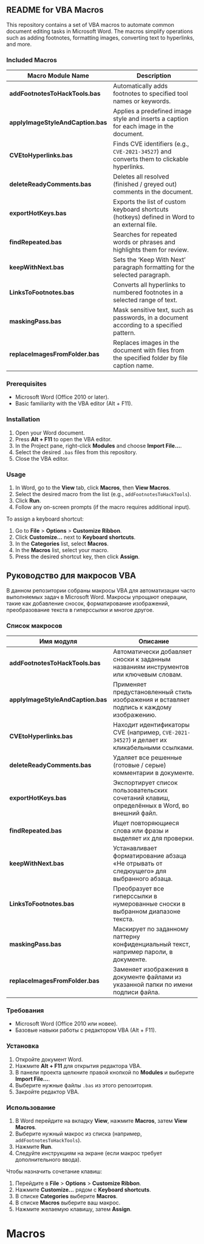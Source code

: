 ## README for VBA Macros

This repository contains a set of VBA macros to automate common document editing tasks in Microsoft Word. The macros simplify operations such as adding footnotes, formatting images, converting text to hyperlinks, and more.

### Included Macros

| Macro Module Name                   | Description                                                                                  |
|-------------------------------------|----------------------------------------------------------------------------------------------|
| **addFootnotesToHackTools.bas**     | Automatically adds footnotes to specified tool names or keywords.                            |
| **applyImageStyleAndCaption.bas**   | Applies a predefined image style and inserts a caption for each image in the document.       |
| **CVEtoHyperlinks.bas**             | Finds CVE identifiers (e.g., `CVE-2021-34527`) and converts them to clickable hyperlinks.    |
| **deleteReadyComments.bas**         | Deletes all resolved (finished / greyed out) comments in the document.                       |
| **exportHotKeys.bas**               | Exports the list of custom keyboard shortcuts (hotkeys) defined in Word to an external file. |
| **findRepeated.bas**                | Searches for repeated words or phrases and highlights them for review.                       |
| **keepWithNext.bas**                | Sets the ‘Keep With Next’ paragraph formatting for the selected paragraph.                   |
| **LinksToFootnotes.bas**            | Converts all hyperlinks to numbered footnotes in a selected range of text.                   |
| **maskingPass.bas**                 | Mask sensitive text, such as passwords, in a document according to a specified pattern.      |
| **replaceImagesFromFolder.bas**     | Replaces images in the document with files from the specified folder by file caption name.   |

### Prerequisites

- Microsoft Word (Office 2010 or later).
- Basic familiarity with the VBA editor (Alt + F11).

### Installation

1. Open your Word document.
2. Press **Alt + F11** to open the VBA editor.
3. In the Project pane, right-click **Modules** and choose **Import File...**.
4. Select the desired `.bas` files from this repository.
5. Close the VBA editor.

### Usage

1. In Word, go to the **View** tab, click **Macros**, then **View Macros**.
2. Select the desired macro from the list (e.g., `addFootnotesToHackTools`).
3. Click **Run**.
4. Follow any on-screen prompts (if the macro requires additional input).

To assign a keyboard shortcut:
1. Go to **File** > **Options** > **Customize Ribbon**.
2. Click **Customize...** next to **Keyboard shortcuts**.
3. In the **Categories** list, select **Macros**.
4. In the **Macros** list, select your macro.
5. Press the desired shortcut key, then click **Assign**.

## Руководство для макросов VBA

В данном репозитории собраны макросы VBA для автоматизации часто выполняемых задач в Microsoft Word. Макросы упрощают операции, такие как добавление сносок, форматирование изображений, преобразование текста в гиперссылки и многое другое.

### Список макросов

| Имя модуля                          | Описание                                                                                      |
|-------------------------------------|-----------------------------------------------------------------------------------------------|
| **addFootnotesToHackTools.bas**     | Автоматически добавляет сноски к заданным названиям инструментов или ключевым словам.         |
| **applyImageStyleAndCaption.bas**   | Применяет предустановленный стиль изображения и вставляет подпись к каждому изображению.      |
| **CVEtoHyperlinks.bas**             | Находит идентификаторы CVE (например, `CVE-2021-34527`) и делает их кликабельными ссылками.   |
| **deleteReadyComments.bas**         | Удаляет все решенные (готовые / серые) комментарии в документе.                               |
| **exportHotKeys.bas**               | Экспортирует список пользовательских сочетаний клавиш, определённых в Word, во внешний файл.  |
| **findRepeated.bas**                | Ищет повторяющиеся слова или фразы и выделяет их для проверки.                                |
| **keepWithNext.bas**                | Устанавливает форматирование абзаца «Не отрывать от следюущего» для выбранного абзаца.        |
| **LinksToFootnotes.bas**            | Преобразует все гиперссылки в нумерованные сноски в выбранном диапазоне текста.               |
| **maskingPass.bas**                 | Маскирует по заданному паттерну конфиденциальный текст, например пароли, в документе.         |
| **replaceImagesFromFolder.bas**     | Заменяет изображения в документе файлами из указанной папки по имени подписи файла.           |

### Требования

- Microsoft Word (Office 2010 или новее).
- Базовые навыки работы с редактором VBA (Alt + F11).

### Установка

1. Откройте документ Word.
2. Нажмите **Alt + F11** для открытия редактора VBA.
3. В панели проекта щелкните правой кнопкой по **Modules** и выберите **Import File...**.
4. Выберите нужные файлы `.bas` из этого репозитория.
5. Закройте редактор VBA.

### Использование

1. В Word перейдите на вкладку **View**, нажмите **Macros**, затем **View Macros**.
2. Выберите нужный макрос из списка (например, `addFootnotesToHackTools`).
3. Нажмите **Run**.
4. Следуйте инструкциям на экране (если макрос требует дополнительного ввода).

Чтобы назначить сочетание клавиш:
1. Перейдите в **File** > **Options** > **Customize Ribbon**.
2. Нажмите **Customize...** рядом с **Keyboard shortcuts**.
3. В списке **Categories** выберите **Macros**.
4. В списке **Macros** выберите ваш макрос.
5. Нажмите желаемую клавишу, затем **Assign**.
# Macros
